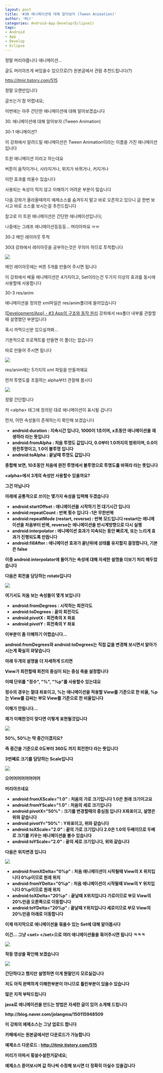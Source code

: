 ```yaml
---
layout: post
title: '#30 애니메이션에 대해 알아보자 (Tween Animation)'
author: 'Mir'
categories: Android-App-Develop(Eclipse1)
tags:
- Android
- App
- Develop
- Eclipse
---
```



<script> location.href='https://cafe.naver.com/develoid/437402' ; </script>

<p>정말 머리아픕니다 애니메이션...</p><p>글도 머리아프게 써있을수 있으므로(?) 원본글에서 관람 추천드립니다(?)</p><p><a href="http://itmir.tistory.com/515">http://itmir.tistory.com/515</a></p><p>정말 오랜만입니다</p><p>글쓰는거 참 어렵내요;</p><p>이번에는 아주 간단한 애니메이션에 대해 알아보겠습니다</p><p>30. 애니메이션에 대해 알아보자 (Tween Animation)</p><p>30-1 애니메이션?</p><p>이 강좌에서 알려드릴 애니메이션은 Tween Animation이라는 이름을 가진 애니메이션 입니다</p><p>트윈 애니메이션 이라고 하는대요</p><p>버튼이 움직이거나, 사라지거나, 위치가 바뀌거나, 커지거나</p><p>이런 효과를 띄울수 있습니다</p><p>사용되는 속성이 적지 않고 이해하기 어려운 부분이 많습니다</p><p>다음 강좌가 올라올때까지 예제소스를 숨겨두지 말고 바로 오픈하고 있으니 글 한번 보시고 바로 소스를 보시는걸 추천드립니다</p><p>참고로 이 트윈 애니메이션은 간단한 애니메이션입니다;</p><p>나중에는 그래프 애니메이션등등등... 머리아파요 ㅠㅠ</p><p>30-2 메인 레이아웃 투척</p><p>30대 강좌에서 레이아웃을 공부하는것은 무의미 하므로 투척합니다</p><p><img src="https://dthumb-phinf.pstatic.net/?src=%22http%3A%2F%2Fcfile29.uf.tistory.com%2Fimage%2F2176044453D0C48F1001CA%22&amp;type=cafe_wa740"></p><p>메인 레이아웃에는 버튼 5개를 만들어 주시면 됩니다</p><p>이 강좌에서 배울 애니메이션은 4가지이고, Set이라는건 두가지 이상의 효과를 동시에 사용할때 사용합니다</p><p>30-3 res/anim</p><p>애니메이션을 정의한 xml파일은 res/anim폴더에 들어있습니다</p><p><a href="http://itmir.tistory.com/289">[Development/App] - #3 App의 구조와 동작 원리</a>&nbsp;강좌에서 res폴더 내부를 관찰할때 설명했던 부분입니다</p><p>혹시 까먹으신분 있으실까봐...</p><p>기본적으로 프로젝트를 만들면 이 폴더는 없습니다</p><p>따로 만들어 주시면 됩니다</p><p><img src="https://dthumb-phinf.pstatic.net/?src=%22http%3A%2F%2Fcfile1.uf.tistory.com%2Fimage%2F234E1D4C53D0C58107B37A%22&amp;type=cafe_wa740"></p><p>res/anim에는 5가지의 xml 파일을 만들꺼예요</p><p>먼저 투명도를 조절하는 alpha부터 관찰해 봅시다</p><p><img src="https://dthumb-phinf.pstatic.net/?src=%22http%3A%2F%2Fcfile8.uf.tistory.com%2Fimage%2F26217E3353D0C61E34F2CE%22&amp;type=cafe_wa740"></p><p>정말 간단합니다</p><p>저 &lt;alpha&gt; 태그에 정의된 대로 애니메이션이 표시될 겁니다</p><p>먼저, 어떤 속성들이 존재하는지 확인해 보겠습니다<b><b></p><ul ><li >android:duration : 지속시간 입니다, 1000이 1초이며, x초동안 애니메이션을 재생하라 라는 뜻입니다</li><li >android:fromAlpha : 처음 투명도 값입니다, 0.0부터 1.0까지의 범위이며, 0.0이 완전투명이고, 1.0이 불투명 입니다</li><li >android:toAlpha : 끝날때 투명도 값입니다</li></ul><p>종합해 보면, 10초동안 처음에 완전 투명에서 불투명으로 투명도를 바꿔라 라는 뜻입니다</p><p>&lt;alpha&gt;에서 3개의 속성만 사용할수 있을까요?</p><p>그건 아닙니다</p><p>아래에 공통적으로 쓰이는 몇가지 속성을 입력해 두겠습니다</p><ul ><li >android:startOffset : 애니메이션을 시작하기 전 대기시간 입니다</li><li >android:repeatCount : 반복 횟수 입니다 -1은 무한반복</li><li >android:repeatMode (restart,&nbsp;reverse) : 반복 모드입니다 restart는 애니메이션을 처음부터 반복, reverse는 애니메이션을 반시계방향으로 다시 실행</li><li >android:interpolator : 애니메이션 효과가 지속되는 동안 빠르게, 또는 느리게 효과가 진행되도록 만듭니다</li><li >android:fillAfter : 애니메이션 효과가 끝난뒤에 상태를 유지할지 결정합니다, 기본은 false</li></ul><p>이중 android:interpolator에 들어가는 속성에 대해 자세한 설명을 더보기 처리 해두었습니다</p><p>다음은 회전을 담당하는&nbsp;rotate입니다</p><p><img src="https://dthumb-phinf.pstatic.net/?src=%22http%3A%2F%2Fcfile23.uf.tistory.com%2Fimage%2F272AB74E53D0C9D818D81C%22&amp;type=cafe_wa740"><b></p><p>여기서도 처음 보는 속성들이 몇개 보입니다</p><ul ><li >android:fromDegrees : 시작하는 회전각도</li><li >android:toDegrees : 끝의 회전각도</li><li >android:pivotX : 회전축의 X 좌표</li><li >android:pivotY : 회전축의 Y 좌표</li></ul><p>이부분이 좀 이해하기 어렵습니다...</p><p>android:fromDegrees와&nbsp;android:toDegrees는 직접 값을 변경해 보시면서 알아가시는게 확실히 와닿습니다</p><p>아래 두개의 설명을 더 자세하게 드리면</p><p>View가 회전할때 회전의 중심이 되는 중심 축을 설정합니다</p><p>이때 단위를 "정수", "%", "%p"를 사용할수 있는대요</p><p>정수의 경우는 절대 좌표이고, %는 애니메이션을 적용할 View를 기준으로 한 비율, %p는 View를 감싸는 부모 View를 기준으로 한 비율입니다</p><p>이해가 안됩니다...</p><p>제가 이해한것이 맞다면 이렇게 표현될것입니다</p><p><img src="https://dthumb-phinf.pstatic.net/?src=%22http%3A%2F%2Fcfile9.uf.tistory.com%2Fimage%2F2612874B53D0CCC8071B68%22&amp;type=cafe_wa740"></p><p>50%, 50%는 딱 중간이겠지요?</p><p>즉 중간을 기준으로 0도부터 360도 까지 회전한다 라는 뜻입니다</p><p>3번째로 크기를 담당하는 Scale입니다</p><p><img src="https://dthumb-phinf.pstatic.net/?src=%22http%3A%2F%2Fcfile5.uf.tistory.com%2Fimage%2F241E124953D0CD57165991%22&amp;type=cafe_wa740"></p><p>으어어어어어어어어</p><p>머리아프네요</p><ul ><li >android:fromXScale="1.0" : 처음의 가로 크기입니다 1.0은 원래 크기이고요</li><li >android:fromYScale="1.0" : 처음의 세로 크기입니다</li><li >android:pivotX="50%" : 크기를 변경할때의 중심점 입니다 X좌표이고, 설명은 위와 같습니다</li><li >android:pivotY="50%" : Y좌표이고, 위와 같습니다</li><li >android:toXScale="2.0" : 끝의 가로 크기입니다 2.0은 1.0의 두배이므로 두배로 크기를 키우는 애니메이션을 볼수 있습니다</li><li >android:toYScale="2.0" : 끝의 세로 크기입니다, 위와 같습니다</li></ul><p>다음은 위치변경 입니다</p><p><img src="https://dthumb-phinf.pstatic.net/?src=%22http%3A%2F%2Fcfile27.uf.tistory.com%2Fimage%2F211FC64953D0CE381869C8%22&amp;type=cafe_wa740"></p><ul ><li >android:fromXDelta="0%p" : 처음 애니메이션이 시작될때 View의 X&nbsp;위치입니다 0%p이므로 원래 위치</li><li >android:fromYDelta="0%p" :&nbsp;처음 애니메이션이 시작될때 View의 Y&nbsp;위치입니다 0%p이므로 원래 위치</li><li >android:toXDelta="20%p" : 끝날때 X위치입니다 가로이므로&nbsp;부모 View의 20%만큼&nbsp;오른쪽으로 이동합니다</li><li >android:toYDelta="20%p" :&nbsp;끝날때 Y위치입니다 세로이므로 부모 View의 20%만큼 아래로 이동합니다</li></ul><p>이제 마지막으로 애니메이션을 묶을수 있는 Set에 대해 알아봅시다</p><p>이건... 그냥 &lt;set&gt; &lt;/set&gt;으로 여러 애니메이션들을 묶어주시면 됩니다 ㅋㅋㅋ</p><p><img src="https://dthumb-phinf.pstatic.net/?src=%22http%3A%2F%2Fcfile5.uf.tistory.com%2Fimage%2F2346CC4F53D0CFD9254BB2%22&amp;type=cafe_wa740"></p><p>작동 영상을 확인해 보겠습니다</p><p><img src="https://dthumb-phinf.pstatic.net/?src=%22http%3A%2F%2Fcfile5.uf.tistory.com%2Fimage%2F2428504953D0CF9A0F390F%22&amp;type=cafe_wa740"></p><p>간단하다고 했지만 설명하면 이게 뭔말인지 모르실겁니다</p><p>저도 아직 완벽하게 이해한부분이 아니므로 틀린부분이 있을수 있습니다</p><p>많은 지적 부탁드립니다</p><p>java로 애니메이션을 만드는 방법은 자세한 글이 있어 소게해 드립니다</p><p>http://blog.naver.com/jolangma/150115948509</p><p></p><p><b><p>이 강좌의 예제소스는 그냥 업로드 합니다</p><p>카페에서는 원본글에서만 다운로드가 가능합니다</p><p>예제소스 다운로드 :&nbsp;<a href="http://itmir.tistory.com/515">http://itmir.tistory.com/515</a></p><p></p><p></p><p>머리가 아파서 횡설수설한거같네요;</p><p>예제소스 뜯어보시며 값 하나씩 수정해 보시면 더 정확히 아실수 있을겁니다</p>

